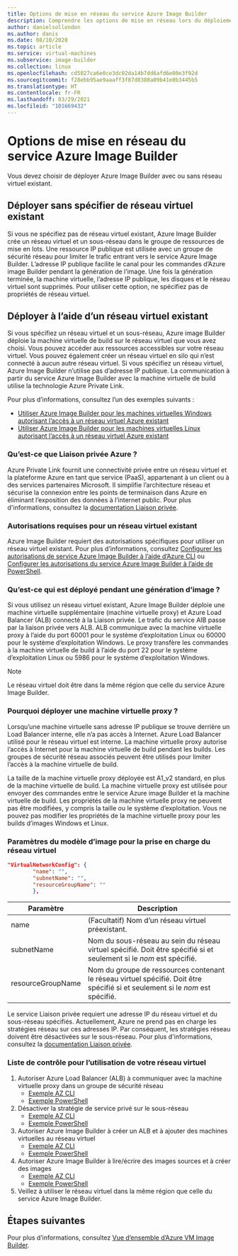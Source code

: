 ```yaml
---
title: Options de mise en réseau du service Azure Image Builder
description: Comprendre les options de mise en réseau lors du déploiement du service Azure VM Image Builder
author: danielsollondon
ms.author: danis
ms.date: 08/10/2020
ms.topic: article
ms.service: virtual-machines
ms.subservice: image-builder
ms.collection: linux
ms.openlocfilehash: cd5027ca6e0ce3dc02da14b7dd6afd6e00e3f92d
ms.sourcegitcommit: f28ebb95ae9aaaff3f87d8388a09b41e0b3445b5
ms.translationtype: HT
ms.contentlocale: fr-FR
ms.lasthandoff: 03/29/2021
ms.locfileid: "101669432"
---
```

# <a name="azure-image-builder-service-networking-options"></a>Options de mise en réseau du service Azure Image Builder

Vous devez choisir de déployer Azure Image Builder avec ou sans réseau virtuel existant.

## <a name="deploy-without-specifying-an-existing-vnet"></a>Déployer sans spécifier de réseau virtuel existant

Si vous ne spécifiez pas de réseau virtuel existant, Azure Image Builder crée un réseau virtuel et un sous-réseau dans le groupe de ressources de mise en lots. Une ressource IP publique est utilisée avec un groupe de sécurité réseau pour limiter le trafic entrant vers le service Azure Image Builder. L’adresse IP publique facilite le canal pour les commandes d’Azure image Builder pendant la génération de l’image. Une fois la génération terminée, la machine virtuelle, l’adresse IP publique, les disques et le réseau virtuel sont supprimés. Pour utiliser cette option, ne spécifiez pas de propriétés de réseau virtuel.

## <a name="deploy-using-an-existing-vnet"></a>Déployer à l’aide d’un réseau virtuel existant

Si vous spécifiez un réseau virtuel et un sous-réseau, Azure image Builder déploie la machine virtuelle de build sur le réseau virtuel que vous avez choisi. Vous pouvez accéder aux ressources accessibles sur votre réseau virtuel. Vous pouvez également créer un réseau virtuel en silo qui n’est connecté à aucun autre réseau virtuel. Si vous spécifiez un réseau virtuel, Azure Image Builder n’utilise pas d’adresse IP publique. La communication à partir du service Azure Image Builder avec la machine virtuelle de build utilise la technologie Azure Private Link.

Pour plus d’informations, consultez l’un des exemples suivants :

* [Utiliser Azure Image Builder pour les machines virtuelles Windows autorisant l’accès à un réseau virtuel Azure existant](../windows/image-builder-vnet.md)
* [Utiliser Azure Image Builder pour les machines virtuelles Linux autorisant l’accès à un réseau virtuel Azure existant](image-builder-vnet.md)

### <a name="what-is-azure-private-link"></a>Qu’est-ce que Liaison privée Azure ?

Azure Private Link fournit une connectivité privée entre un réseau virtuel et la plateforme Azure en tant que service (PaaS), appartenant à un client ou à des services partenaires Microsoft. Il simplifie l’architecture réseau et sécurise la connexion entre les points de terminaison dans Azure en éliminant l’exposition des données à l’internet public. Pour plus d'informations, consultez la [documentation Liaison privée](../../private-link/index.yml).

### <a name="required-permissions-for-an-existing-vnet"></a>Autorisations requises pour un réseau virtuel existant

Azure Image Builder requiert des autorisations spécifiques pour utiliser un réseau virtuel existant. Pour plus d’informations, consultez [Configurer les autorisations de service Azure Image Builder à l’aide d’Azure CLI](image-builder-permissions-cli.md) ou [Configurer les autorisations du service Azure Image Builder à l’aide de PowerShell](image-builder-permissions-powershell.md).

### <a name="what-is-deployed-during-an-image-build"></a>Qu’est-ce qui est déployé pendant une génération d’image ?

Si vous utilisez un réseau virtuel existant, Azure Image Builder déploie une machine virtuelle supplémentaire (machine virtuelle proxy) et Azure Load Balancer (ALB) connecté à la Liaison privée. Le trafic du service AIB passe par la liaison privée vers ALB. ALB communique avec la machine virtuelle proxy à l’aide du port 60001 pour le système d’exploitation Linux ou 60000 pour le système d’exploitation Windows. Le proxy transfère les commandes à la machine virtuelle de build à l’aide du port 22 pour le système d’exploitation Linux ou 5986 pour le système d’exploitation Windows.

> [!NOTE]
> Le réseau virtuel doit être dans la même région que celle du service Azure Image Builder.
> 

### <a name="why-deploy-a-proxy-vm"></a>Pourquoi déployer une machine virtuelle proxy ?

Lorsqu’une machine virtuelle sans adresse IP publique se trouve derrière un Load Balancer interne, elle n’a pas accès à Internet. Azure Load Balancer utilisé pour le réseau virtuel est interne. La machine virtuelle proxy autorise l’accès à Internet pour la machine virtuelle de build pendant les builds. Les groupes de sécurité réseau associés peuvent être utilisés pour limiter l’accès à la machine virtuelle de build.

La taille de la machine virtuelle proxy déployée est A1_v2 standard, en plus de la machine virtuelle de build. La machine virtuelle proxy est utilisée pour envoyer des commandes entre le service Azure image Builder et la machine virtuelle de build. Les propriétés de la machine virtuelle proxy ne peuvent pas être modifiées, y compris la taille ou le système d’exploitation. Vous ne pouvez pas modifier les propriétés de la machine virtuelle proxy pour les builds d’images Windows et Linux.

### <a name="image-template-parameters-to-support-vnet"></a>Paramètres du modèle d’image pour la prise en charge du réseau virtuel
```json
"VirtualNetworkConfig": {
        "name": "",
        "subnetName": "",
        "resourceGroupName": ""
        },
```

| Paramètre | Description |
|---------|---------|
| name | (Facultatif) Nom d’un réseau virtuel préexistant. |
| subnetName | Nom du sous-réseau au sein du réseau virtuel spécifié. Doit être spécifié si et seulement si le *nom* est spécifié. |
| resourceGroupName | Nom du groupe de ressources contenant le réseau virtuel spécifié. Doit être spécifié si et seulement si le *nom* est spécifié. |

Le service Liaison privée requiert une adresse IP du réseau virtuel et du sous-réseau spécifiés. Actuellement, Azure ne prend pas en charge les stratégies réseau sur ces adresses IP. Par conséquent, les stratégies réseau doivent être désactivées sur le sous-réseau. Pour plus d'informations, consultez la [documentation Liaison privée](../../private-link/index.yml).

### <a name="checklist-for-using-your-vnet"></a>Liste de contrôle pour l’utilisation de votre réseau virtuel

1. Autoriser Azure Load Balancer (ALB) à communiquer avec la machine virtuelle proxy dans un groupe de sécurité réseau
    * [Exemple AZ CLI](image-builder-vnet.md#add-network-security-group-rule)
    * [Exemple PowerShell](../windows/image-builder-vnet.md#add-network-security-group-rule)
2. Désactiver la stratégie de service privé sur le sous-réseau
    * [Exemple AZ CLI](image-builder-vnet.md#disable-private-service-policy-on-subnet)
    * [Exemple PowerShell](../windows/image-builder-vnet.md#disable-private-service-policy-on-subnet)
3. Autoriser Azure Image Builder à créer un ALB et à ajouter des machines virtuelles au réseau virtuel
    * [Exemple AZ CLI](image-builder-permissions-cli.md#existing-vnet-azure-role-example)
    * [Exemple PowerShell](image-builder-permissions-powershell.md#permission-to-customize-images-on-your-vnets)
4. Autoriser Azure Image Builder à lire/écrire des images sources et à créer des images
    * [Exemple AZ CLI](image-builder-permissions-cli.md#custom-image-azure-role-example)
    * [Exemple PowerShell](image-builder-permissions-powershell.md#custom-image-azure-role-example)
5. Veillez à utiliser le réseau virtuel dans la même région que celle du service Azure Image Builder.


## <a name="next-steps"></a>Étapes suivantes

Pour plus d’informations, consultez [Vue d’ensemble d’Azure VM Image Builder](../image-builder-overview.md).